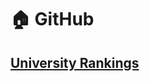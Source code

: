 # 🏠 GitHub                 
## [University Rankings](https://github.com/search?q=University%20Rankings&type=repositories)           



